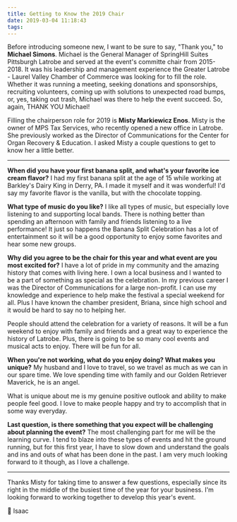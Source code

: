 ```yaml
---
title: Getting to Know the 2019 Chair
date: 2019-03-04 11:18:43
tags:
---
```

Before introducing someone new, I want to be sure to say, "Thank you," to **Michael Simons**. Michael is the General Manager of SpringHill Suites Pittsburgh Latrobe and served at the event's committe chair from 2015-2018. It was his leadership and management experience the Greater Latrobe - Laurel<!-- more --> Valley Chamber of Commerce was looking for to fill the role. Whether it was running a meeting, seeking donations and sponsorships, recruiting volunteers, coming up with solutions to unexpected road bumps, or, yes, taking out trash, Michael was there to help the event succeed. So, again, THANK YOU Michael!

Filling the chairperson role for 2019 is **Misty Markiewicz Enos**. Misty is the owner of MPS Tax Services, who recently opened a new office in Latrobe. She previously worked as the Director of Communications for the Center for Organ Recovery & Education. I asked Misty a couple questions to get to know her a little better.

-------------

**When did you have your first banana split, and what's your favorite ice cream flavor?**
I had my first banana split at the age of 15 while working at Barkley's Dairy King in Derry, PA. I made it myself and it was wonderful! I'd say my favorite flavor is the vanilla, but with the chocolate topping.

**What type of music do you like?**
I like all types of music, but especially love listening to and supporting local bands. There is nothing better than spending an afternoon with family and friends listening to a live performance! It just so happens the Banana Split Celebration has a lot of entertainment so it will be a good opportunity to enjoy some favorites and hear some new groups.

**Why did you agree to be the chair for this year and what event are you most excited for?**
I have a lot of pride in my community and the amazing history that comes with living here. I own a local business and I wanted to be a part of something as special as the celebration. In my previous career I was the Director of Communications for a large non-profit. I can use my knowledge and experience to help make the festival a special weekend for all. Plus I have known the chamber president, Briana, since high school and it would be hard to say no to helping her.

People should attend the celebration for a variety of reasons. It will be a fun weekend to enjoy with family and friends and a great way to experience the history of Latrobe. Plus, there is going to be so many cool events and musical acts to enjoy. There will be fun for all.

**When you're not working, what do you enjoy doing? What makes you unique?**
My husband and I love to travel, so we travel as much as we can in our spare time. We love spending time with family and our Golden Retriever Maverick, he is an angel.

What is unique about me is my genuine positive outlook and ability to make people feel good. I love to make people happy and try to accomplish that in some way everyday.

**Last question, is there something that you expect will be challenging about planning the event?**
The most challenging part for me will be the learning curve. I tend to blaze into these types of events and hit the ground running, but for this first year, I have to slow down and understand the goals and ins and outs of what has been done in the past. I am very much looking forward to it though, as I love a challenge.

-------------

Thanks Misty for taking time to answer a few questions, especially since its right in the middle of the busiest time of the year for your business. I'm looking forward to working together to develop this year's event.

🍌 Isaac